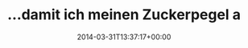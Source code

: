 ---
retweeted: false
source: <a href="https://about.twitter.com/products/tweetdeck" rel="nofollow">TweetDeck</a>
entities:
  hashtags: []
  symbols: []
  user_mentions:
  - name: Home Office Cologne
    screen_name: HomeOfficeCGN
    indices:
    - '73'
    - '87'
    id_str: '915642529'
    id: '915642529'
  urls: []
display_text_range:
- '0'
- '119'
favorite_count: '0'
id_str: '450627896030547968'
truncated: false
retweet_count: '0'
id: '450627896030547968'
created_at: Mon Mar 31 13:37:17 +0000 2014
favorited: false
full_text: "…damit ich meinen Zuckerpegel auf USA-Urlaub-Level halten kann, gibts
  im [@HomeOfficeCGN](https://twitter.com/HomeOfficeCGN) wieder Volt-Cola Nachschub.
  \\o/"
lang: de
tags:
- pesos:twitter
date: '2014-03-31T13:37:17+00:00'
src: https://twitter.com/bascht/status/450627896030547968
original_url: https://twitter.com/bascht/status/450627896030547968
type: twitter_tweet
text: "…damit ich meinen Zuckerpegel auf USA-Urlaub-Level halten kann, gibts im [@HomeOfficeCGN](https://twitter.com/HomeOfficeCGN)
  wieder Volt-Cola Nachschub. \\o/"
title: "…damit ich meinen Zuckerpegel a"

---